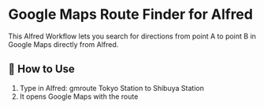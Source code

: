 # Google Maps Route Finder for Alfred

This Alfred Workflow lets you search for directions from point A to point B in Google Maps directly from Alfred.

## 🔧 How to Use

1. Type in Alfred:
gmroute Tokyo Station to Shibuya Station
2. It opens Google Maps with the route
